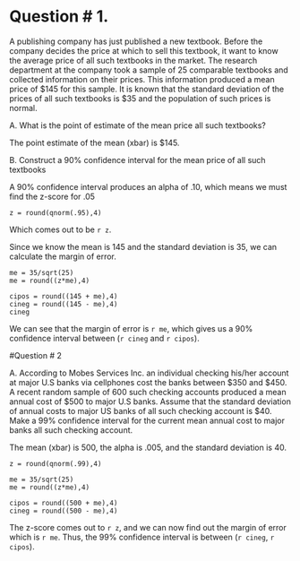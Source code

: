 # Question # 1.

A publishing company has just published a new textbook. Before the company decides the price at which to sell this textbook, it want to know the average price of all such textbooks in the market. The research department at the company took a sample of 25 comparable textbooks and collected information on their prices. This information produced a mean price of $145 for this sample. It is known that the standard deviation of the prices of all such textbooks is $35 and the population of such prices is normal.

A. What is the point of estimate of the mean price all such textbooks?

The point estimate of the mean (xbar) is $145.

B. Construct a 90% confidence interval for the mean price of all such textbooks

A 90% confidence interval produces an alpha of .10, which means we must find the z-score for .05

```{r}
z = round(qnorm(.95),4)
```
Which comes out to be `r z`. 

Since we know the mean is 145 and the standard deviation is 35, we can calculate the margin of error.

```{r}
me = 35/sqrt(25)
me = round((z*me),4)

cipos = round((145 + me),4)
cineg = round((145 - me),4)
cineg
```

We can see that the margin of error is `r me`, which gives us a 90% confidence interval between (`r cineg` and `r cipos`).

#Question # 2

A. According to Mobes Services Inc. an individual checking his/her account at major U.S banks via cellphones cost the banks between $350 and $450. A recent random sample of 600 such checking accounts produced a mean annual cost of $500 to major U.S banks. Assume that the standard deviation of annual costs to major US banks of all such checking account is $40. Make a 99% confidence interval for the current mean annual cost to major banks all such checking account.

The mean (xbar) is 500, the alpha is .005, and the standard deviation is 40.

```{r}
z = round(qnorm(.99),4)

me = 35/sqrt(25)
me = round((z*me),4)

cipos = round((500 + me),4)
cineg = round((500 - me),4)
```

The z-score comes out to `r z`, and we can now find out the margin of error which is `r me`. Thus, the 99% confidence interval is between (`r cineg`, `r cipos`).
